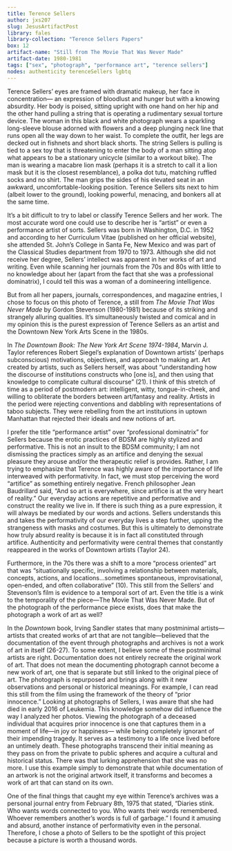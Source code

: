 ```yaml
---
title: Terence Sellers
author: jxs207
slug: JesusArtifactPost
library: fales
library-collection: "Terence Sellers Papers"
box: 12
artifact-name: "Still from The Movie That Was Never Made"
artifact-date: 1980-1981
tags: ["sex", "photograph", "performance art", "terence sellers"]
nodes: authenticity terenceSellers lgbtq
---
```


Terence Sellers’ eyes are framed with dramatic makeup, her face in concentration— an expression of bloodlust and hunger but with a knowing absurdity. Her body is poised, sitting upright with one hand on her hip and the other hand pulling a string that is operating a rudimentary sexual torture device. The woman in this black and white photograph wears a sparkling long-sleeve blouse adorned with flowers and a deep plunging neck line that runs open all the way down to her waist. To complete the outfit, her legs are decked out in fishnets and short black shorts. The string Sellers is pulling is tied to a sex toy that is threatening to enter the body of a man sitting atop what appears to be a stationary unicycle (similar to a workout bike). The man is wearing a macabre lion mask (perhaps it is a stretch to call it a lion mask but it is the closest resemblance), a polka dot tutu, matching ruffled socks and no shirt. The man grips the sides of his elevated seat in an awkward, uncomfortable-looking position. Terence Sellers sits next to him (albeit lower to the ground), looking powerful, menacing, and bonkers all at the same time.

It’s a bit difficult to try to label or classify Terence Sellers and her work. The most accurate word one could use to describe her is “artist” or even a performance artist of sorts. Sellers was born in Washington, D.C. in 1952 and according to her Curriculum Vitae (published on her official website), she attended St. John’s College in Santa Fe, New Mexico and was part of the Classical Studies department from 1970 to 1973. Although she did not receive her degree, Sellers’ intellect was apparent in her works of art and writing. Even while scanning her journals from the 70s and 80s with little to no knowledge about her (apart from the fact that she was a professional dominatrix), I could tell this was a woman of a domineering intelligence.

But from all her papers, journals, correspondences, and magazine entries, I chose to focus on this photo of Terence, a still from _The Movie That Was Never Made_ by Gordon Stevenson (1980-1981) because of its striking and strangely alluring qualities. It’s simultaneously twisted and comical and in my opinion this is the purest expression of Terence Sellers as an artist and the Downtown New York Arts Scene in the 1980s.

In _The Downtown Book: The New York Art Scene 1974-1984_, Marvin J. Taylor references Robert Siegel’s explanation of Downtown artists’ (perhaps subconscious) motivations, objectives, and approach to making art. Art created by artists, such as Sellers herself, was about “understanding how the discourse of institutions constructs who [one is], and then using that knowledge to complicate cultural discourse” (21). I think of this stretch of time as a period of postmodern art: intelligent, witty, tongue-in-cheek, and willing to obliterate the borders between art/fantasy and reality. Artists in the period were rejecting conventions and dabbling with representations of taboo subjects. They were rebelling from the art institutions in uptown Manhattan that rejected their ideals and new notions of art.

I prefer the title “performance artist” over “professional dominatrix” for Sellers because the erotic practices of BDSM are highly stylized and performative. This is not an insult to the BDSM community; I am not dismissing the practices simply as an artifice and denying the sexual pleasure they arouse and/or the therapeutic relief is provides. Rather, I am trying to emphasize that Terence was highly aware of the importance of life interweaved with performativity. In fact, we must stop perceiving the word “artifice” as something entirely negative. French philosopher Jean Baudrillard said, “And so art is everywhere, since artifice is at the very heart of reality.” Our everyday actions are repetitive and performative and construct the reality we live in. If there is such thing as a pure expression, it will always be mediated by our words and actions. Sellers understands this and takes the performativity of our everyday lives a step further, upping the strangeness with masks and costumes. But this is ultimately to demonstrate how truly absurd reality is because it is in fact all constituted through artifice. Authenticity and performativity were central themes that constantly reappeared in the works of Downtown artists (Taylor 24).   

Furthermore, in the 70s there was a shift to a more “process oriented” art that was “situationally specific, involving a relationship between materials, concepts, actions, and locations…sometimes spontaneous, improvisational, open-ended, and often collaborative” (10). This still from the Sellers’ and Stevenson’s film is evidence to a temporal sort of art. Even the title is a wink to the temporality of the piece—The Movie That Was Never Made. But of the photograph of the performance piece exists, does that make the photograph a work of art as well?

In the _Downtown_ book, Irving Sandler states that many postminimal artists—artists that created works of art that are not tangible—believed that the documentation of the event through photographs and archives is not a work of art in itself (26-27). To some extent, I believe some of these postminimal artists are right. Documentation does not entirely recreate the original work of art. That does not mean the documenting photograph cannot become a new work of art, one that is separate but still linked to the original piece of art. The photograph is repurposed and brings along with it new observations and personal or historical meanings. For example, I can read this still from the film using the framework of the theory of “prior innocence.” Looking at photographs of Sellers, I was aware that she had died in early 2016 of Leukemia. This knowledge somehow did influence the way I analyzed her photos. Viewing the photograph of a deceased individual that acquires prior innocence is one that captures them in a moment of life—in joy or happiness— while being completely ignorant of their impending tragedy. It serves as a testimony to a life once lived before an untimely death. These photographs transcend their initial meaning as they pass on from the private to public spheres and acquire a cultural and historical status. There was that lurking apprehension that she was no more. I use this example simply to demonstrate that while documentation of an artwork is not the original artwork itself, it transforms and becomes a work of art that can stand on its own.

One of the final things that caught my eye within Terence’s archives was a personal journal entry from February 8th, 1975 that stated, “Diaries stink. Who wants words connected to you. Who wants their words remembered. Whoever remembers another’s words is full of garbage.” I found it amusing and absurd, another instance of performativity even in the personal. Therefore, I chose a photo of Sellers to be the spotlight of this project because a picture is worth a thousand words.

[^footnote-1]: Taylor, Marvin J. _The Downtown Book: the New York Art Scene, 1974-1984_. Princeton University Press, 2006.

[^footnote-2]: Sturken, Marita. The Image as Memorial: Personal Photographs in Cultural Memory,_TheFamilial Gaze_, edited by Marianne Hirsch. Hanover, NH: University Press of New England, 1999: 178-95.
